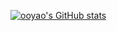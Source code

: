 [![ooyao's GitHub stats](https://github-readme-stats.vercel.app/api?username=ooyao&show_icons=true&count_private=true&theme=gruvbox)](https://github.com/anuraghazra/github-readme-stats)
